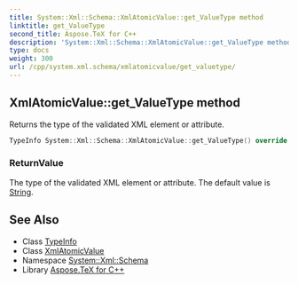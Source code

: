 ```yaml
---
title: System::Xml::Schema::XmlAtomicValue::get_ValueType method
linktitle: get_ValueType
second_title: Aspose.TeX for C++
description: 'System::Xml::Schema::XmlAtomicValue::get_ValueType method. Returns the type of the validated XML element or attribute in C++.'
type: docs
weight: 300
url: /cpp/system.xml.schema/xmlatomicvalue/get_valuetype/
---
```

## XmlAtomicValue::get_ValueType method


Returns the type of the validated XML element or attribute.

```cpp
TypeInfo System::Xml::Schema::XmlAtomicValue::get_ValueType() override
```


### ReturnValue

The type of the validated XML element or attribute. The default value is [String](../../../system/string/).

## See Also

* Class [TypeInfo](../../../system/typeinfo/)
* Class [XmlAtomicValue](../)
* Namespace [System::Xml::Schema](../../)
* Library [Aspose.TeX for C++](../../../)
